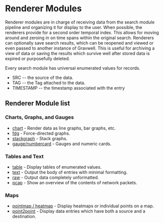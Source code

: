 # Renderer Modules

Renderer modules are in charge of receiving data from the search module pipeline and organizing it for display to the user. When possible, the renderers provide for a second order temporal index. This allows for moving around and zeroing in on time spans within the original search. Renderers can optionally save search results, which can be reopened and viewed or even passed to another instance of Gravwell. This is useful for archiving a view of data or saving the results which survive well after stored data is expired or purposefully deleted.

Every search module has universal enumerated values for records.

* SRC -- the source of the data.
* TAG -- the Tag attached to the data.
* TIMESTAMP -- the timestamp associated with the entry

## Renderer Module list

### Charts, Graphs, and Gauges
* [chart](chart/chart.md) - Render data as line graphs, bar graphs, etc.
* [fdg](fdg/fdg.md) - Force-directed graphs.
* [stackgraph](stackgraph/stackgraph.md) - Stack graphs.
* [gauge/numbercard](gauge/gauge.md) - Gauges and numeric cards.

### Tables and Text
* [table](table/table.md) - Display tables of enumerated values.
* [text](text/text.md) - Output the body of entries with minimal formatting.
* [raw](raw/raw.md) - Output data completely unformatted.
* [pcap](pcap/pcap.md) - Show an overview of the contents of network packets.

### Maps
* [pointmap / heatmap](map/map.md) - Display heatmaps or individual points on a map.
* [point2point](point2point/point2point.md) - Display data entries which have both a source and a destination.